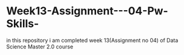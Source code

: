 # Week13-Assignment---04-Pw-Skills-
 in this repository i am completed week 13(Assignment no 04) of Data Science Master 2.0 course
